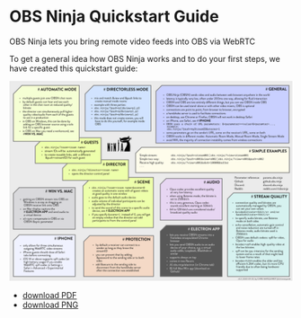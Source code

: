 # OBS Ninja Quickstart Guide
OBS Ninja lets you bring remote video feeds into OBS via WebRTC

To get a general idea how OBS Ninja works and to do your first steps, we have created this quickstart guide:

![OBS Ninja quickstart guide](quickstart/quickstart.png)

* [download PDF](quickstart/quickstart.pdf)
* [download PNG](quickstart/quickstart.png)
